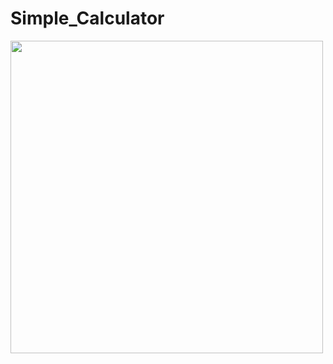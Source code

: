 # Simple_Calculator

<img src="https://github.com/user-attachments/assets/73f8c624-bbbf-4d13-adce-9ee87f2c4fa8" width="500px" height="500px">
